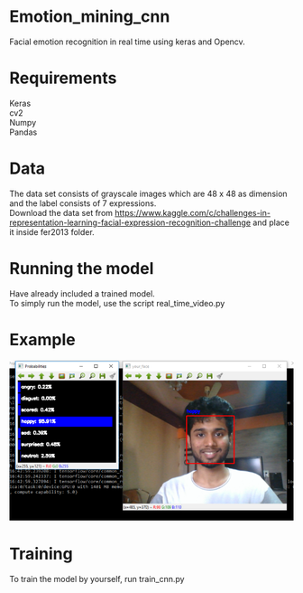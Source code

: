 # Emotion_mining_cnn
Facial emotion recognition in real time using keras and Opencv.

# Requirements
Keras<br/>
cv2<br/>
Numpy<br/>
Pandas

#  Data
The data set consists of grayscale images which are 48 x 48 as dimension and the label consists of 7 expressions.<br/>
Download the data set from https://www.kaggle.com/c/challenges-in-representation-learning-facial-expression-recognition-challenge and place it inside fer2013 folder.

# Running the model
Have already included a trained model.<br/>
To simply run the model, use the script real_time_video.py

# Example
![alt text](screenshots/happy.PNG "")

# Training
To train the model by yourself, run train_cnn.py
